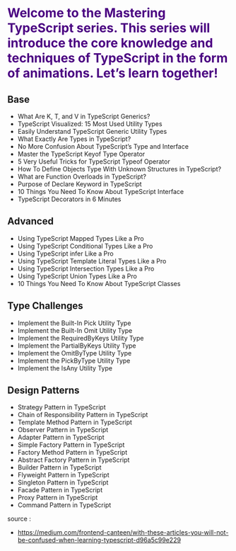 # <span style="color:indigo">Welcome to the Mastering TypeScript series. This series will introduce the core knowledge and techniques of TypeScript in the form of animations. Let’s learn together!</span>

## Base
- What Are K, T, and V in TypeScript Generics?
- TypeScript Visualized: 15 Most Used Utility Types
- Easily Understand TypeScript Generic Utility Types
- What Exactly Are Types in TypeScript?
- No More Confusion About TypeScript’s Type and Interface
- Master the TypeScript Keyof Type Operator
- 5 Very Useful Tricks for TypeScript Typeof Operator
- How To Define Objects Type With Unknown Structures in TypeScript?
- What are Function Overloads in TypeScript?
- Purpose of Declare Keyword in TypeScript
- 10 Things You Need To Know About TypeScript Interface
- TypeScript Decorators in 6 Minutes

## Advanced
- Using TypeScript Mapped Types Like a Pro
- Using TypeScript Conditional Types Like a Pro
- Using TypeScript infer Like a Pro
- Using TypeScript Template Literal Types Like a Pro
- Using TypeScript Intersection Types Like a Pro
- Using TypeScript Union Types Like a Pro
- 10 Things You Need To Know About TypeScript Classes

## Type Challenges
- Implement the Built-In Pick Utility Type
- Implement the Built-In Omit Utility Type
- Implement the RequiredByKeys Utility Type
- Implement the PartialByKeys Utility Type
- Implement the OmitByType Utility Type
- Implement the PickByType Utility Type
- Implement the IsAny Utility Type

## Design Patterns
- Strategy Pattern in TypeScript
- Chain of Responsibility Pattern in TypeScript
- Template Method Pattern in TypeScript
- Observer Pattern in TypeScript
- Adapter Pattern in TypeScript
- Simple Factory Pattern in TypeScript
- Factory Method Pattern in TypeScript
- Abstract Factory Pattern in TypeScript
- Builder Pattern in TypeScript
- Flyweight Pattern in TypeScript
- Singleton Pattern in TypeScript
- Facade Pattern in TypeScript
- Proxy Pattern in TypeScript
- Command Pattern in TypeScript

source :

- https://medium.com/frontend-canteen/with-these-articles-you-will-not-be-confused-when-learning-typescript-d96a5c99e229


